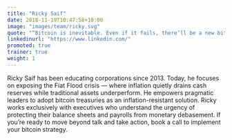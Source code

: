 ```yaml
---
title: "Ricky Saif"
date: 2018-11-19T10:47:58+10:00
image: "images/team/ricky.svg"
quote: "“Bitcoin is inevitable. Even if it fails, there’ll be a new bitcoin who has all of its strengths.”"
linkedinurl: "https://www.linkedin.com/"
promoted: true
trainer: true
weight: 1
---
```


Ricky Saif has been educating corporations since 2013. Today, he focuses on exposing the Fiat Flood crisis — where inflation quietly drains cash reserves while traditional assets underperform. He empowers pragmatic leaders to adopt bitcoin treasuries as an inflation-resistant solution. Ricky works exclusively with executives who understand the urgency of protecting their balance sheets and payrolls from monetary debasement. If you’re ready to move beyond talk and take action, book a call to implement your bitcoin strategy.